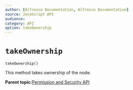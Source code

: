 ```yaml
---
author: [Alfresco Documentation, Alfresco Documentation]
source: JavaScript API
audience: 
category: API
option: takeOwnership
---
```


# `takeOwnership`

`takeOwnership()`

This method takes ownership of the node.

**Parent topic:**[Permission and Security API](../references/API-JS-PermissionSecurity.md)

